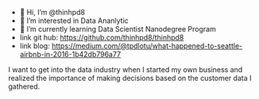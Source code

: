 - 👋 Hi, I’m @thinhpd8
- 👀 I’m interested in Data Ananlytic
- 🌱 I’m currently learning Data Scientist Nanodegree Program
- link git hub: https://github.com/thinhpd8/thinhpd8
- link blog: https://medium.com/@tpdlotu/what-happened-to-seattle-airbnb-in-2016-1b42db796a77

I want to get into the data industry when I started my own business and realized the importance of making decisions based on the customer data I gathered. 


